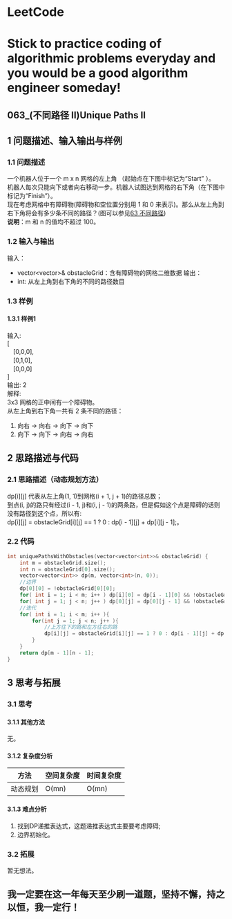 # LeetCode
# Stick to practice coding of algorithmic problems everyday and you would be a good algorithm engineer someday!
## 063_(不同路径 II)Unique Paths II
## 1 问题描述、输入输出与样例
### 1.1 问题描述
一个机器人位于一个 m x n 网格的左上角 （起始点在下图中标记为“Start” ）。<br>
机器人每次只能向下或者向右移动一步。机器人试图达到网格的右下角（在下图中标记为“Finish”）。<br>
现在考虑网格中有障碍物(障碍物和空位置分别用 1 和 0 来表示)。那么从左上角到右下角将会有多少条不同的路径？(图可以参见[63 不同路径](https://leetcode-cn.com/problems/unique-paths-ii/))<br>
__说明__：m 和 n 的值均不超过 100。
### 1.2 输入与输出
输入：
* vector<vector<int>>& obstacleGrid：含有障碍物的网格二维数据
输出：
* int: 从左上角到右下角的不同的路径数目
### 1.3 样例
#### 1.3.1 样例1
输入:<br>
[<br>
　[0,0,0],<br>
　[0,1,0],<br>
　[0,0,0]<br>
]<br>
输出: 2<br>
解释:<br>
3x3 网格的正中间有一个障碍物。<br>
从左上角到右下角一共有 2 条不同的路径：<br>
1. 向右 -> 向右 -> 向下 -> 向下<br>
2. 向下 -> 向下 -> 向右 -> 向右<br>

## 2 思路描述与代码	
### 2.1 思路描述（动态规划方法）
dp[i][j] 代表从左上角(1, 1)到网格(i + 1, j + 1)的路径总数；<br>
到点(i, j)的路只有经过(i - 1, j)和(i, j - 1)的两条路，但是假如这个点是障碍的话则没有路径到这个点，所以有:<br>
dp[i][j] = obstacleGrid[i][j] == 1 ? 0 : dp[i - 1][j] + dp[i][j - 1];。
### 2.2 代码
```cpp
int uniquePathsWithObstacles(vector<vector<int>>& obstacleGrid) {
    int m = obstacleGrid.size();
    int n = obstacleGrid[0].size();
    vector<vector<int>> dp(m, vector<int>(n, 0));
    //边界
    dp[0][0] = !obstacleGrid[0][0];
    for( int i = 1; i < m; i++ ) dp[i][0] = dp[i - 1][0] && !obstacleGrid[i][0];
    for( int j = 1; j < n; j++ ) dp[0][j] = dp[0][j - 1] && !obstacleGrid[0][j];
    //迭代
    for( int i = 1; i < m; i++ ){
        for(int j = 1; j < n; j++ ){
            //上方往下的路和左方往右的路
            dp[i][j] = obstacleGrid[i][j] == 1 ? 0 : dp[i - 1][j] + dp[i][j - 1];
        }
    }
    return dp[m - 1][n - 1];
}
```
## 3 思考与拓展
### 3.1 思考
#### 3.1.1 其他方法
无。
#### 3.1.2 复杂度分析
方法|空间复杂度|时间复杂度
--- | --- | ---
动态规划|O(mn)|O(mn)
#### 3.1.3 难点分析
1. 找到DP递推表达式，这题递推表达式主要要考虑障碍;
2. 边界初始化。
### 3.2 拓展
暂无想法。
	  
## 我一定要在这一年每天至少刷一道题，坚持不懈，持之以恒，我一定行！
